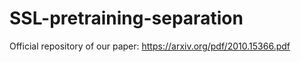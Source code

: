 # SSL-pretraining-separation
Official repository of our paper: https://arxiv.org/pdf/2010.15366.pdf
